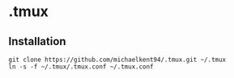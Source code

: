 # .tmux

## Installation
```shell
git clone https://github.com/michaelkent94/.tmux.git ~/.tmux
ln -s -f ~/.tmux/.tmux.conf ~/.tmux.conf
```
